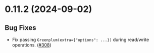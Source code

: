 # 0.11.2 (2024-09-02)

## Bug Fixes

- Fix passing `Greenplum(extra={"options": ...})` during read/write operations. ([#308](https://github.com/MobileTeleSystems/onetl/pull/308))

